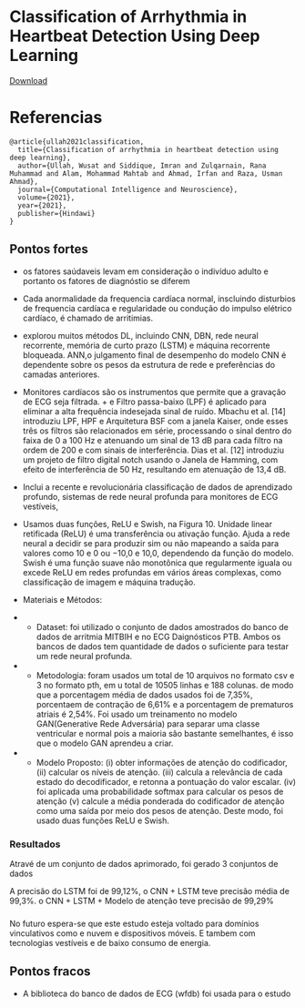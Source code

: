 # Classification of Arrhythmia in Heartbeat Detection Using Deep Learning

[Download](https://downloads.hindawi.com/journals/cin/2021/2195922.pdf)


# Referencias
```
@article{ullah2021classification,
  title={Classification of arrhythmia in heartbeat detection using deep learning},
  author={Ullah, Wusat and Siddique, Imran and Zulqarnain, Rana Muhammad and Alam, Mohammad Mahtab and Ahmad, Irfan and Raza, Usman Ahmad},
  journal={Computational Intelligence and Neuroscience},
  volume={2021},
  year={2021},
  publisher={Hindawi}
}
```

## Pontos fortes
- os fatores saúdaveis levam em consideração o indivíduo adulto e portanto os fatores de diagnóstio se diferem 

- Cada anormalidade da frequencia cardíaca normal, inscluindo disturbios de frequencia cardíaca e regularidade ou condução do impulso elétrico cardíaco, é chamado de arritimias.

- explorou muitos métodos DL, incluindo CNN, DBN, rede neural recorrente, memória de curto prazo (LSTM) e máquina recorrente bloqueada.
ANN,o julgamento final de desempenho do modelo 
CNN é dependente sobre os pesos da estrutura de rede e preferências do camadas anteriores.

- Monitores cardíacos são os instrumentos que permite que a gravação de ECG seja filtrada. + e Filtro passa-baixo (LPF) é aplicado para eliminar a alta frequência indesejada sinal de ruído. Mbachu et al. [14] introduziu LPF, HPF e Arquitetura BSF com a janela Kaiser, onde esses três os filtros são relacionados em série, processando o sinal dentro do faixa de 0 a 100 Hz e atenuando um sinal de 13 dB para cada filtro na ordem de 200 e com sinais de interferência. Dias et al. [12] introduziu um projeto de filtro digital notch usando o Janela de Hamming, com efeito de interferência de 50 Hz,
resultando em atenuação de 13,4 dB.

- Inclui a recente e revolucionária classificação de dados de aprendizado profundo, sistemas de rede neural profunda para monitores de ECG vestíveis,

- Usamos duas funções, ReLU e Swish, na Figura 10. Unidade linear retificada (ReLU) é uma transferência ou ativação função. Ajuda a rede neural a decidir se para produzir sim ou não mapeando a saída para valores como 10 e 0 ou −10,0 e 10,0, dependendo da função do modelo. Swish é uma função suave não monotônica que regularmente iguala ou excede ReLU em redes profundas em vários
áreas complexas, como classificação de imagem e máquina tradução.

- Materiais e Métodos:
- - Dataset: foi utilizado o conjunto de dados amostrados do banco de dados de arritmia MITBIH e no ECG Daignósticos PTB. Ambos os bancos de dados tem quantidade de dados o suficiente para testar um rede neural profunda.

- - Metodologia: foram usados um total de 10 arquivos no formato csv e 3 no formato pth, em u total de 10505 linhas e 188 colunas. de modo que a porcentagem média de dados usados foi de 7,35%, porcentaem de contração de 6,61% e a porcentagem de prematuros atriais é 2,54%.
 Foi usado um treinamento no modelo GAN(Generative Rede Adversária) para separar uma classe ventricular e normal pois a maioria são bastante semelhantes, é isso que o modelo GAN aprendeu a criar.  

- - Modelo Proposto:
(i) obter informações de atenção do codificador,
(ii) calcular os níveis de atenção.
(iii) calcula a relevância de cada estado do decodificador, e retonna a pontuação do valor escalar.
(iv) foi aplicada uma probabilidade softmax para calcular os pesos de atenção
(v) calcule a média ponderada do codificador de atenção como uma saída por meio dos pesos de atenção.
Deste modo, foi usado duas funções ReLU e Swish.


### Resultados
Atravé de um conjunto de dados aprimorado, foi gerado 3 conjuntos de dados

A precisão do LSTM foi de 99,12%, 
o CNN + LSTM teve precisão média de 99,3%.
o CNN + LSTM + Modelo de atenção teve precisão de 99,29%


###
No futuro espera-se que este estudo esteja voltado para domínios vinculativos como e nuvem e dispositivos móveis. E tambem com tecnologias vestíveis e de baixo consumo de energia.

## Pontos fracos
- A biblioteca do banco de dados de ECG (wfdb) foi usada para o estudo